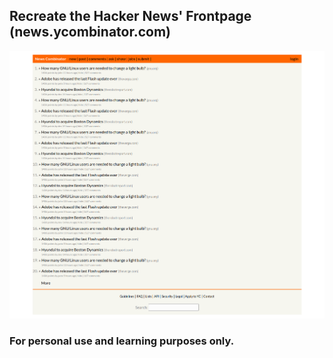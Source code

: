 ## Recreate the Hacker News' Frontpage (news.ycombinator.com)

![Preview](design/preview.png)

### For personal use and learning purposes only.
